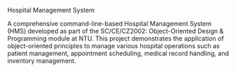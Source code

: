 Hospital Management System

A comprehensive command-line-based Hospital Management System (HMS) developed as part of the SC/CE/CZ2002: Object-Oriented Design & Programming module at NTU. This project demonstrates the application of object-oriented principles to manage various hospital operations such as patient management, appointment scheduling, medical record handling, and inventory management.
